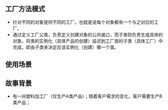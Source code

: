 
## 工厂方法模式
- 针对不同的对象提供不同的工厂。也就是说每个对象都有一个与之对应的工厂。
- 通过定义工厂父类，负责定义创建对象的公共接口，而子类则负责生成具体的对象。将类的实例化（具体产品的创建）延迟到工厂类的子类（具体工厂）中完成，即由子类来决定应该实例化（创建）哪一个类。

 ## 使用场景


## 故事背景
- 有一间塑料加工厂（仅生产A类产品）；随着客户需求的变化，客户需要生产B类产品；